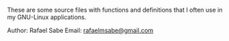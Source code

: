 These are some source files with functions and definitions that I often use in my GNU-Linux applications.

Author: Rafael Sabe
Email: rafaelmsabe@gmail.com
